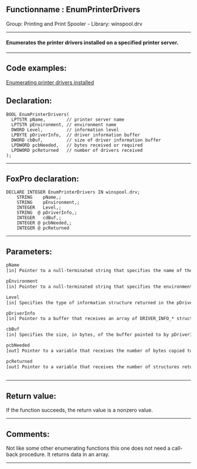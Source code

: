 <link rel="stylesheet" type="text/css" href="../../css/win32api.css">  
<link rel="stylesheet" href="https://cdnjs.cloudflare.com/ajax/libs/font-awesome/4.7.0/css/font-awesome.min.css">

## Functionname : EnumPrinterDrivers
Group: Printing and Print Spooler - Library: winspool.drv    
***  


#### Enumerates the printer drivers installed on a specified printer server.
***  


## Code examples:
[Enumerating printer drivers installed](../../samples/sample_082.md)  

## Declaration:
```foxpro  
BOOL EnumPrinterDrivers(
  LPTSTR pName,        // printer server name
  LPTSTR pEnvironment, // environment name
  DWORD Level,         // information level
  LPBYTE pDriverInfo,  // driver information buffer
  DWORD cbBuf,         // size of driver information buffer
  LPDWORD pcbNeeded,   // bytes received or required
  LPDWORD pcReturned   // number of drivers received
);  
```  
***  


## FoxPro declaration:
```foxpro  
DECLARE INTEGER EnumPrinterDrivers IN winspool.drv;
	STRING    pName,;
	STRING    pEnvironment,;
	INTEGER   Level,;
	STRING  @ pDriverInfo,;
	INTEGER   cdBuf,;
	INTEGER @ pcbNeeded,;
	INTEGER @ pcReturned  
```  
***  


## Parameters:
```txt  
pName
[in] Pointer to a null-terminated string that specifies the name of the server on which the printer drivers are enumerated.

pEnvironment
[in] Pointer to a null-terminated string that specifies the environment

Level
[in] Specifies the type of information structure returned in the pDriverInfo buffer.

pDriverInfo
[in] Pointer to a buffer that receives an array of DRIVER_INFO_* structures, as specified by Level.

cbBuf
[in] Specifies the size, in bytes, of the buffer pointed to by pDriverInfo.

pcbNeeded
[out] Pointer to a variable that receives the number of bytes copied to the pDriverInfo buffer if the function succeeds.

pcReturned
[out] Pointer to a variable that receives the number of structures returned in the pDriverInfo buffer.
  
```  
***  


## Return value:
If the function succeeds, the return value is a nonzero value.  
***  


## Comments:
Not like some other enumerating functions this one does not need a call-back procedure. It returns data in an array.  
  
***  

